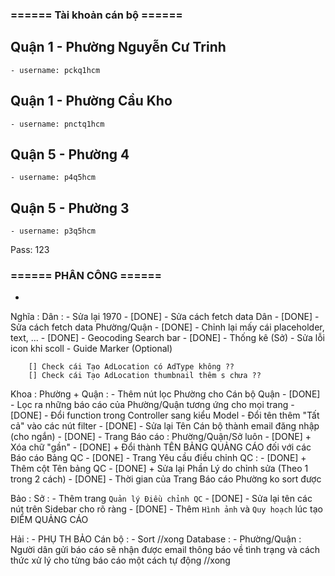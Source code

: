 ### ====== Tài khoản cán bộ ======
## Quận 1 - Phường Nguyễn Cư Trinh
    - username: pckq1hcm
## Quận 1 - Phường Cầu Kho
    - username: pnctq1hcm
## Quận 5 - Phường 4
    - username: p4q5hcm
## Quận 5 - Phường 3
    - username: p3q5hcm
Pass: 123

### ====== PHÂN CÔNG ======

- 

Nghĩa :
    Dân :
        - Sửa lại 1970 - [DONE]
        - Sửa cách fetch data Dân - [DONE]
        - Sửa cách fetch data Phường/Quận - [DONE]
        - Chỉnh lại mấy cái placeholder, text, ... - [DONE]
        - Geocoding Search bar - [DONE]
        - Thống kê (Sở)
        - Sửa lỗi icon khi scoll
        - Guide Marker (Optional)

        [] Check cái Tạo AdLocation có AdType không ??
        [] Check cái Tạo AdLocation thumbnail thêm s chưa ??

Khoa : 
    Phường + Quận :
        - Thêm nút lọc Phường cho Cán bộ Quận - [DONE]
        - Lọc ra những báo cáo của Phường/Quận tương ứng cho mọi trang - [DONE]
        - Đổi function trong Controller sang kiểu Model
        - Đổi tên thêm "Tất cả" vào các nút filter - [DONE]
        - Sửa lại Tên Cán bộ thành email đăng nhập (cho ngắn) - [DONE]
        - Trang Báo cáo : Phường/Quận/Sở luôn - [DONE]
            + Xóa chữ "gần" - [DONE]
            + Đổi thành TÊN BẢNG QUẢNG CÁO đối với các Báo cáo Bảng QC - [DONE]
        - Trang Yêu cầu điều chỉnh QC : - [DONE]
            + Thêm cột Tên bảng QC - [DONE]
            + Sửa lại Phần Lý do chỉnh sửa (Theo 1 trong 2 cách) - [DONE]
        - Thời gian của Trang Báo cáo Phường ko sort được


Bảo :
    Sở :
        - Thêm trang `Quản lý Điều chỉnh QC` - [DONE]
        - Sửa lại tên các nút trên Sidebar cho rõ ràng - [DONE]
        - Thêm `Hình ảnh` và `Quy hoạch` lúc tạo ĐIỂM QUẢNG CÁO

       
    



Hải :
    - PHỤ TH BẢO
    Cán bộ :
        - Sort //xong
    Database :
        - Phường/Quận : Người dân gửi báo cáo sẽ nhận được email thông báo về tình trạng và cách thức xử lý cho từng báo cáo một cách tự động //xong


